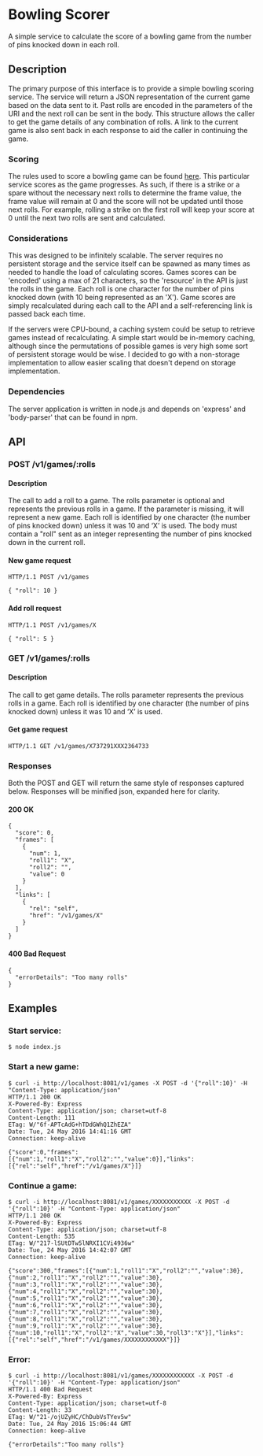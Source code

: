 # Bowling Scorer
A simple service to calculate the score of a bowling game from the number of pins knocked down in each roll.

## Description
The primary purpose of this interface is to provide a simple bowling scoring service. The service will return a JSON representation of the current game based on the data sent to it. Past rolls are encoded in the parameters of the URI and the next roll can be sent in the body. This structure allows the caller to get the game details of any combination of rolls. A link to the current game is also sent back in each response to aid the caller in continuing the game.

### Scoring
The rules used to score a bowling game can be found [here](http://bowling.about.com/od/rulesofthegame/a/bowlingscoring.htm). This particular service scores as the game progresses. As such, if there is a strike or a spare without the necessary next rolls to determine the frame value, the frame value will remain at 0 and the score will not be updated until those next rolls. For example, rolling a strike on the first roll will keep your score at 0 until the next two rolls are sent and calculated.

### Considerations
This was designed to be infinitely scalable. The server requires no persistent storage and the service itself can be spawned as many times as needed to handle the load of calculating scores. Games scores can be 'encoded' using a max of 21 characters, so the 'resource' in the API is just the rolls in the game. Each roll is one character for the number of pins knocked down (with 10 being represented as an 'X'). Game scores are simply recalculated during each call to the API and a self-referencing link is passed back each time. 

If the servers were CPU-bound, a caching system could be setup to retrieve games instead of recalculating. A simple start would be in-memory caching, although since the permutations of possible games is very high some sort of persistent storage would be wise. I decided to go with a non-storage implementation to allow easier scaling that doesn't depend on storage implementation.

### Dependencies
The server application is written in node.js and depends on 'express' and 'body-parser' that can be found in npm.

## API
### POST /v1/games/:rolls
#### Description
The call to add a roll to a game. The rolls parameter is optional and represents the previous rolls in a game. If the parameter is missing, it will represent a new game. Each roll is identified by one character (the number of pins knocked down) unless it was 10 and ‘X’ is used. The body must contain a "roll" sent as an integer representing the number of pins knocked down in the current roll.
#### New game request
    HTTP/1.1 POST /v1/games

    { "roll": 10 }
#### Add roll request
    HTTP/1.1 POST /v1/games/X

    { "roll": 5 }


### GET /v1/games/:rolls
#### Description
The call to get game details. The rolls parameter represents the previous rolls in a game. Each roll is identified by one character (the number of pins knocked down) unless it was 10 and ‘X’ is used.
#### Get game request
    HTTP/1.1 GET /v1/games/X737291XXX2364733

### Responses
Both the POST and GET will return the same style of responses captured below. Responses will be minified json, expanded here for clarity.
#### 200 OK
    {
      "score": 0,
      "frames": [
        {
          "num": 1,
          "roll1": "X",
          "roll2": "",
          "value": 0
        }
      ],
      "links": [
        {
          "rel": "self",
          "href": "/v1/games/X"
        }
      ]
    }
#### 400 Bad Request
    {
      "errorDetails": "Too many rolls"
    }

## Examples
### Start service:
    $ node index.js

### Start a new game:
    $ curl -i http://localhost:8081/v1/games -X POST -d '{"roll":10}' -H "Content-Type: application/json"
    HTTP/1.1 200 OK
    X-Powered-By: Express
    Content-Type: application/json; charset=utf-8
    Content-Length: 111
    ETag: W/"6f-APTcAdG+hTDdGWhQ1ZhEZA"
    Date: Tue, 24 May 2016 14:41:16 GMT
    Connection: keep-alive

    {"score":0,"frames":[{"num":1,"roll1":"X","roll2":"","value":0}],"links":[{"rel":"self","href":"/v1/games/X"}]}
    

### Continue a game:
    $ curl -i http://localhost:8081/v1/games/XXXXXXXXXXX -X POST -d '{"roll":10}' -H "Content-Type: application/json"
    HTTP/1.1 200 OK
    X-Powered-By: Express
    Content-Type: application/json; charset=utf-8
    Content-Length: 535
    ETag: W/"217-lSUtDTw5lNRXI1CVi4936w"
    Date: Tue, 24 May 2016 14:42:07 GMT
    Connection: keep-alive

    {"score":300,"frames":[{"num":1,"roll1":"X","roll2":"","value":30},{"num":2,"roll1":"X","roll2":"","value":30},{"num":3,"roll1":"X","roll2":"","value":30},{"num":4,"roll1":"X","roll2":"","value":30},{"num":5,"roll1":"X","roll2":"","value":30},{"num":6,"roll1":"X","roll2":"","value":30},{"num":7,"roll1":"X","roll2":"","value":30},{"num":8,"roll1":"X","roll2":"","value":30},{"num":9,"roll1":"X","roll2":"","value":30},{"num":10,"roll1":"X","roll2":"X","value":30,"roll3":"X"}],"links":[{"rel":"self","href":"/v1/games/XXXXXXXXXXXX"}]}

### Error:
    $ curl -i http://localhost:8081/v1/games/XXXXXXXXXXXX -X POST -d '{"roll":10}' -H "Content-Type: application/json"
    HTTP/1.1 400 Bad Request
    X-Powered-By: Express
    Content-Type: application/json; charset=utf-8
    Content-Length: 33
    ETag: W/"21-/ojUZyHC/ChDubVsTYev5w"
    Date: Tue, 24 May 2016 15:06:44 GMT
    Connection: keep-alive

    {"errorDetails":"Too many rolls"}

